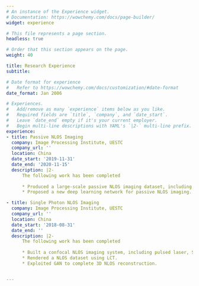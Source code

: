 ```yaml
---
# An instance of the Experience widget.
# Documentation: https://wowchemy.com/docs/page-builder/
widget: experience

# This file represents a page section.
headless: true

# Order that this section appears on the page.
weight: 40

title: Research Experience
subtitle:

# Date format for experience
#   Refer to https://wowchemy.com/docs/customization/#date-format
date_format: Jan 2006

# Experiences.
#   Add/remove as many `experience` items below as you like.
#   Required fields are `title`, `company`, and `date_start`.
#   Leave `date_end` empty if it's your current employer.
#   Begin multi-line descriptions with YAML's `|2-` multi-line prefix.
experience:
- title: Passive NLOS Imaging 
  company: Image Processing Institute, UESTC
  company_url: ''
  location: China
  date_start: '2019-11-31'
  date_end: '2020-11-15'
  description: |2-
      The following work has been completed
      
      * Produced a large-scale passive NLOS imaging dataset, including 3,136,000 samples.
      * Proposed a new deep learning network for passive NLOS imaging.

- title: Single Photon NLOS Imaging 
  company: Image Processing Institute, UESTC
  company_url: ''
  location: China
  date_start: '2018-08-31'
  date_end: ''
  description: |2-
      The following work has been completed
      
      * Built a confocal NLOS imaging system, including pulsed laser, SPAD and TCSPC. 
      * Rendered a NLOS dataset using LCT.
      * Exploited GAN to complete 3D NLOS reconstruction.


---
```

